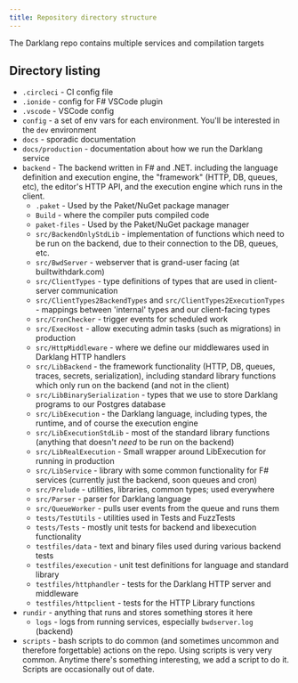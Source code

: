 ```yaml
---
title: Repository directory structure
---
```


The Darklang repo contains multiple services and compilation targets

## Directory listing

- `.circleci` - CI config file
- `.ionide` - config for F# VSCode plugin
- `.vscode` - VSCode config
- `config` - a set of env vars for each environment. You'll be interested in the
  `dev` environment
- `docs` - sporadic documentation
- `docs/production` - documentation about how we run the Darklang service
- `backend` - The backend written in F# and .NET. including the language
  definition and execution engine, the "framework" (HTTP, DB, queues, etc), the
  editor's HTTP API, and the execution engine which runs in the client.
  - `.paket` - Used by the Paket/NuGet package manager
  - `Build` - where the compiler puts compiled code
  - `paket-files` - Used by the Paket/NuGet package manager
  - `src/BackendOnlyStdLib` - implementation of functions which need to be run
    on the backend, due to their connection to the DB, queues, etc.
  - `src/BwdServer` - webserver that is grand-user facing (at builtwithdark.com)
  - `src/ClientTypes` - type definitions of types that are used in client-server
    communication
  - `src/ClientTypes2BackendTypes` and `src/ClientTypes2ExecutionTypes` -
    mappings between 'internal' types and our client-facing types
  - `src/CronChecker` - trigger events for scheduled work
  - `src/ExecHost` - allow executing admin tasks (such as migrations) in
    production
  - `src/HttpMiddleware` - where we define our middlewares used in Darklang HTTP
    handlers
  - `src/LibBackend` - the framework functionality (HTTP, DB, queues, traces,
    secrets, serialization), including standard library functions which only run
    on the backend (and not in the client)
  - `src/LibBinarySerialization` - types that we use to store Darklang programs
    to our Postgres database
  - `src/LibExecution` - the Darklang language, including types, the runtime,
    and of course the execution engine
  - `src/LibExecutionStdLib` - most of the standard library functions (anything
    that doesn't _need_ to be run on the backend)
  - `src/LibRealExecution` - Small wrapper around LibExecution for running in
    production
  - `src/LibService` - library with some common functionality for F# services
    (currently just the backend, soon queues and cron)
  - `src/Prelude` - utilities, libraries, common types; used everywhere
  - `src/Parser` - parser for Darklang language
  - `src/QueueWorker` - pulls user events from the queue and runs them
  - `tests/TestUtils` - utilities used in Tests and FuzzTests
  - `tests/Tests` - mostly unit tests for backend and libexecution functionality
  - `testfiles/data` - text and binary files used during various backend tests
  - `testfiles/execution` - unit test definitions for language and standard
    library
  - `testfiles/httphandler` - tests for the Darklang HTTP server and middleware
  - `testfiles/httpclient` - tests for the HTTP Library functions
- `rundir` - anything that runs and stores something stores it here
  - `logs` - logs from running services, especially `bwdserver.log` (backend)
- `scripts` - bash scripts to do common (and sometimes uncommon and therefore
  forgettable) actions on the repo. Using scripts is very very common. Anytime
  there's something interesting, we add a script to do it. Scripts are
  occasionally out of date.
